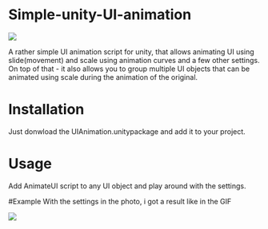 # Simple-unity-UI-animation

![](https://github.com/ScottasM/Simple-unity-UI-animation/assets/68515176/a67de043-f056-4fba-85a8-b4c03472bbac)


A rather simple UI animation script for unity, that allows animating UI using slide(movement) and scale using animation curves and a few other settings. On top of that - it also allows you to group multiple UI objects that can be animated using scale during the animation of the original. 

# Installation
Just donwload the UIAnimation.unitypackage and add it to your project.

# Usage
Add AnimateUI script to any UI object and play around with the settings.

#Example
With the settings in the photo, i got a result like in the GIF

![](https://github.com/ScottasM/Simple-unity-UI-animation/assets/68515176/2f0c7452-ec2e-4243-aedb-9d0421da70fd)

